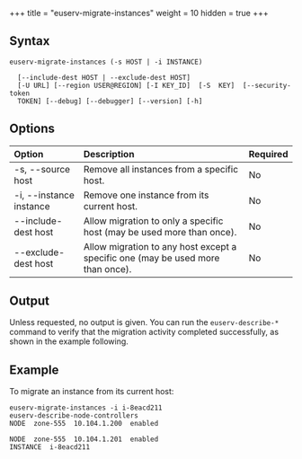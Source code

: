 +++
title = "euserv-migrate-instances"
weight = 10
hidden = true
+++


## Syntax

    euserv-migrate-instances (-s HOST | -i INSTANCE)
    
      [--include-dest HOST | --exclude-dest HOST]
      [-U URL] [--region USER@REGION] [-I KEY_ID]  [-S  KEY]  [--security-token
      TOKEN] [--debug] [--debugger] [--version] [-h]


## Options


| Option | Description | Required | 
|  :---- |  :---- |  :---- | 
| -s, --source host | Remove all instances from a specific host. | No | 
| -i, --instance instance | Remove one instance from its current host. | No | 
| --include-dest host | Allow migration to only a specific host (may be used more than once). | No | 
| --exclude-dest host | Allow migration to any host except a specific one (may be used more than once). | No | 


## Output
Unless requested, no output is given. You can run the `euserv-describe-*` command to verify that the migration activity completed successfully, as shown in the example following. 


## Example
To migrate an instance from its current host: 


    euserv-migrate-instances -i i-8eacd211 
    euserv-describe-node-controllers 
    NODE  zone-555  10.104.1.200  enabled    
    
    NODE  zone-555  10.104.1.201  enabled    
    INSTANCE  i-8eacd211      

